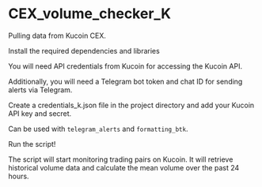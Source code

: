 # CEX_volume_checker_K

Pulling data from Kucoin CEX.

Install the required dependencies and libraries

You will need API credentials from Kucoin  for accessing the Kucoin API. 

Additionally, you will need a Telegram bot token and chat ID for sending alerts via Telegram. 

Create a credentials_k.json file in the project directory and add your Kucoin API key and secret.

Can be used with `telegram_alerts` and `formatting_btk`.

Run the script!

The script will start monitoring trading pairs on Kucoin. It will retrieve historical volume data and calculate the mean volume over the past 24 hours.
